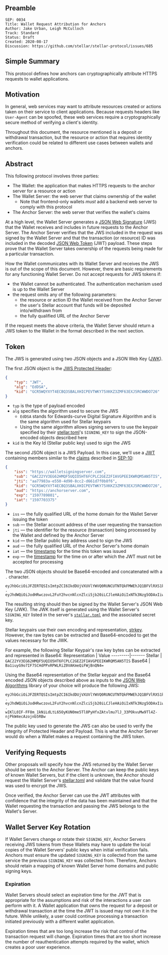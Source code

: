 ## Preamble

```
SEP: 0034
Title: Wallet Request Attribution for Anchors
Author: Jake Urban, Leigh McCulloch
Track: Standard
Status: Draft
Created: 2020-08-17
Discussion: https://github.com/stellar/stellar-protocol/issues/685
```

## Simple Summary
This protocol defines how anchors can cryptographically attribute HTTPS requests to wallet applications. 

## Motivation
In general, web services may want to attribute resources created or actions taken on their service to client applications. Because requests headers like `User-Agent` can be spoofed, these web services require a cryptographically secure method of verifying a client's identity.

Throughout this document, the resource mentioned is a deposit or withdrawal transaction, but the resource or action that requires identity verification could be related to different use cases between wallets and anchors.

## Abstract
This following protocol involves three parties:

- The Wallet: the application that makes HTTPS requests to the anchor server for a resource or action
- The Wallet Server: the web server that claims ownership of the wallet
    - Note that frontend-only wallets _must_ add a backend web server to comply with this protocol
- The Anchor Server: the web server that verifies the wallet's claims

At a high level, the Wallet Server generates a [JSON Web Signature](https://www.rfc-editor.org/rfc/rfc7515.html) (JWS) that the Wallet receives and includes in future requests to the Anchor Server. The Anchor Server verifies that the JWS included in the request was signed by the Wallet Server and that the transaction (or resource) ID was included in the decoded [JSON Web Token](https://tools.ietf.org/html/rfc7519) (JWT) payload. These steps prove that the Wallet Server takes ownership of the requests being made for a particular transaction.

How the Wallet communicates with its Wallet Server and receives the JWS is out of the scope of this document. However, there are basic requirements for any functioning Wallet Server. Do not accept requests for JWS tokens if:
  - the Wallet cannot be authenticated. The authentication mechanism used is up to the Wallet Server
  - the request omits any of the following parameters:
    - the resource or action ID the Wallet received from the Anchor Server
    - the user's Stellar account that funds will be deposited into/withdrawn from
    - the fully qualified URL of the Anchor Server 

If the request meets the above criteria, the Wallet Server should return a JWS token to the Wallet in the format described in the next section.

## Token

The JWS is generated using two JSON objects and a JSON Web Key ([JWK](https://www.rfc-editor.org/rfc/rfc7517.html)).

The first JSON object is the [JWS Protected Header](https://www.rfc-editor.org/rfc/rfc7515.html#section-4):
```json
{
    "typ": "JWT",
    "alg": "EdDSA",
    "kid": "GCR5WQYXYT4ECBQ3SBALXHICPEVTWKY75XKKZ3ZMF63EXJ5RCWWDO726"
}
```

- `typ` is the type of payload encoded
- `alg` specifies the algorithm used to secure the JWS 
  - `EdDSA` stands for Edwards-curve Digital Signature Algorithm and is the same algorithm used for Stellar keypairs
  - Using the same algorithm allows signing servers to use the keypair specified by their [stellar.toml](sep-0001.md)'s `SIGNING_KEY` to sign the JSON-encoded objects described here
- `kid` is the Key Id (Stellar public key) used to sign the JWS

The second JSON object is a JWS Payload. In this case, we'll use a [JWT](http://www.rfc-editor.org/info/rfc7519) containing members similar to the [claims](https://www.rfc-editor.org/rfc/rfc7519.html#section-4.1) described in [SEP-10](https://github.com/stellar/stellar-protocol/blob/master/ecosystem/sep-00.md):

```json
{
    "iss": "https://walletsigningserver.com",
    "sub": "GAC22YV3EG62HMQF5UQIO5HT6FCPLC2GEZ2FIAVGPEEIKWRQM5AN5TIS",
    "jti": "aa77983a-e550-4d90-8cc2-d661d7f0b8f6",
    "kid": "GCR5WQYXYT4ECBQ3SBALXHICPEVTWKY75XKKZ3ZMF63EXJ5RCWWDO726",
    "aud": "https://anchorserver.com",
    "exp": "1597789801",
    "iat": "1597703375"
}
```

* `iss` — the fully qualified URL of the home domain for the Wallet Server issuing the token
* `sub` — the Stellar account address of the user requesting the transaction
* `jti` — the identifier for the resource (transaction) being processed by the Wallet and defined by the Anchor Server 
* `kid` — the Stellar public key address used to sign the JWS
* `aud` — the fully qualified URL of the Anchor Server's home domain
* `iat` — the [timestamp](https://tools.ietf.org/html/rfc7519#section-4.1.6) for the time this token was issued
* `exp` — the [timestamp](https://tools.ietf.org/html/rfc7519#section-4.1.4) for the time on or after which the JWT must not be accepted for processing

The two JSON objects should be Base64-encoded and concatenated with a `.` character. 
```
eyJhbGciOiJFZERTQSIsImtpZCI6IkdDUjVXUVlYWVQ0RUNCUTNTQkFMWEhJQ1BFVlRXS1k3NVhLS1ozWk1GNjNFWEo1UkNXV0RPNzI2IiwidHlwIjoiRWREU0EifQ
.
eyJhdWQiOiJodHRwczovL2FuY2hvcnNlcnZlci5jb20iLCJleHAiOiIxNTk3Nzg5ODAxIiwiaWF0IjoiMTU5NzcwMzM3NSIsImlzcyI6Imh0dHBzOi8vd2FsbGV0c2lnbmluZ3NlcnZlci5jb20iLCJqdGkiOiJhYTc3OTgzYS1lNTUwLTRkOTAtOGNjMi1kNjYxZDdmMGI4ZjYiLCJraWQiOiJHQ1I1V1FZWFlUNEVDQlEzU0JBTFhISUNQRVZUV0tZNzVYS0taM1pNRjYzRVhKNVJDV1dETzcyNiIsInN1YiI6IkdBQzIyWVYzRUc2MkhNUUY1VVFJTzVIVDZGQ1BMQzJHRVoyRklBVkdQRUVJS1dSUU01QU41VElTIn
```

The resulting string should then be signed by the Wallet Server's JSON Web Key (JWK). The JWK itself is generated using the Wallet Server's `SIGNING_KEY` listed in the server's [`stellar.toml`](sep-0001.md) and the associated secret key.

Stellar keypairs use their own encoding and representation, [strkey](https://github.com/stellar/stellar-protocol/blob/master/ecosystem/sep-0023.md#specification). However, the raw bytes can be extracted and Base64-encoded to get the values necessary for the JWK.

For example, the following Stellar Keypair's raw key bytes can be extracted and represented in Base64:
Representation | Value
---------|-------
Stellar | `GAC22YV3EG62HMQF5UQIO5HT6FCPLC2GEZ2FIAVGPEEIKWRQM5AN5TIS` 
Base64 | `Ba1iuyG9o7IF7SCHdPPxRPWLRiZ0VAKmeQiFWjBnQN4=`

Using the Base64 representation of the Stellar keypair and the Base64 encoded JSON objects described above as inputs to the [JSON Web Algorithms](https://tools.ietf.org/html/rfc7518) library of your choice will produce the following JWS:

```
eyJhbGciOiJFZERTQSIsImtpZCI6IkdDUjVXUVlYWVQ0RUNCUTNTQkFMWEhJQ1BFVlRXS1k3NVhLS1ozWk1GNjNFWEo1UkNXV0RPNzI2IiwidHlwIjoiRWREU0EifQ
.
eyJhdWQiOiJodHRwczovL2FuY2hvcnNlcnZlci5jb20iLCJleHAiOiIxNTk3Nzg5ODAxIiwiaWF0IjoiMTU5NzcwMzM3NSIsImlzcyI6Imh0dHBzOi8vd2FsbGV0c2lnbmluZ3NlcnZlci5jb20iLCJqdGkiOiJhYTc3OTgzYS1lNTUwLTRkOTAtOGNjMi1kNjYxZDdmMGI4ZjYiLCJraWQiOiJHQ1I1V1FZWFlUNEVDQlEzU0JBTFhISUNQRVZUV0tZNzVYS0taM1pNRjYzRVhKNVJDV1dETzcyNiIsInN1YiI6IkdBQzIyWVYzRUc2MkhNUUY1VVFJTzVIVDZGQ1BMQzJHRVoyRklBVkdQRUVJS1dSUU01QU41VElTIn0
.
wIKlL0IF-FF8m_1kNiLdLtL65OyKUN0me5Tl8PyHfxZAtvlmu7lJ_33POkvuMw9Tl4Z-njPkW4ecAzojnb5RBw
```

The public key used to generate the JWS can also be used to verify the integrity of Protected Header and Payload. This is what the Anchor Server would do when a Wallet makes a request containing the JWS token. 

## Verifying Requests
Other proposals will specify how the JWS returned by the Wallet Server should be sent to the Anchor Server. The Anchor can keep the public keys of known Wallet Servers, but if the client is unknown, the Anchor should request the Wallet Server's [stellar.toml](sep-0001.md) and validate that the value found was used to encrypt the JWS.

Once verified, the Anchor Server can use the JWT attributes with confidence that the integrity of the data has been maintained and that the Wallet requesting the transaction and passing the JWS belongs to the Wallet's Server.

## Wallet Server Key Rotation

If Wallet Servers change or rotate their `SIGNING_KEY`, Anchor Servers receiving JWS tokens from these Wallets may have to update the local copies of the Wallet Servers' public keys when initial verification fails. Anchors must ensure the updated `SIGNING_KEY` is collected from the same service the previous `SIGNING_KEY` was collected from. Therefore, Anchors should retain a mapping of known Wallet Server home domains and public signing keys.

### Expiration
Wallet Servers should select an expiration time for the JWT that is appropriate for the assumptions and risk of the interactions a user can perform with it. A Wallet application that owns the request for a deposit or withdrawal transaction at the time the JWT is issued may not own it in the future. While unlikely, a user could continue processing a transaction initiated previously with a different wallet application.

Expiration times that are too long increase the risk that control of the transaction request will change. Expiration times that are too short increase the number of reauthentication attempts required by the wallet, which creates a poor user experience.

